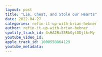```yaml
---
layout: post
title: "Lie, Cheat, and Stole our Hearts"
date: 2022-04-27
categories: refin-it-up-with-brian-hebner
author: refin-it-up-with-brian-hebner
spotify_track_id: 4sHA2Bi35RbGytODjtkrMy
youtube_video_id: 
apple_track_id: 1000558864129
youtube_metadata: 
---
```

